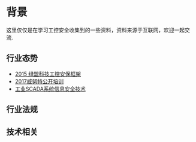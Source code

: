 # 背景 
这里仅仅是在学习工控安全收集到的一些资料，资料来源于互联网，欢迎一起交流.
## 行业态势
- [2015 绿盟科技工控安保框架]()
- [2017威努特公开培训]()
- [工业SCADA系统信息安全技术]()
## 行业法规
## 技术相关
